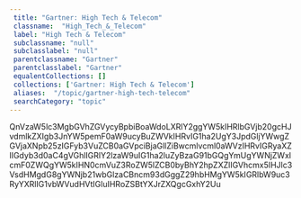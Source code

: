 ```yaml
--- 
 title: "Gartner: High Tech & Telecom" 
 classname:  "High_Tech_&_Telecom" 
 label: "High Tech & Telecom" 
 subclassname: "null" 
 subclasslabel: "null" 
 parentclassname: "Gartner" 
 parentclasslabel: "Gartner" 
 equalentCollections: [] 
 collections: ['Gartner: High Tech & Telecom']
 aliases:  "/topic/gartner-high-tech-telecom"  
 searchCategory: "topic" 
---
```

QnVzaW5lc3MgbGVhZGVycyBpbiBoaWdoLXRlY2ggYW5kIHRlbGVjb20gcHJvdmlkZXIgb3JnYW5pemF0aW9ucyBuZWVkIHRvIG1ha2UgY3JpdGljYWwgZGVjaXNpb25zIGFyb3VuZCB0aGVpciBjaGllZiBwcmlvcml0aWVzIHRvIGRyaXZlIGdyb3d0aC4gVGhlIGRlY2lzaW9uIG1ha2luZyBzaG91bGQgYmUgYWNjZWxlcmF0ZWQgYW5kIHN0cmVuZ3RoZW5lZCB0byBhY2hpZXZlIGVhcmx5IHJlc3VsdHMgdG8gYWNjb21wbGlzaCBncm93dGggZ29hbHMgYW5kIGRlbW9uc3RyYXRlIG1vbWVudHVtIGluIHRoZSBtYXJrZXQgcGxhY2Uu